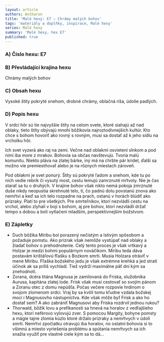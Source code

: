 ```yaml
---
layout: article
authors: Antharon
title: 'Malé hexy: E7 – Chrámy malých bohov'
tags: 'materiály a doplňky, inspirace, Malé hexy'
series: Malé hexy
summary: 'Malé hexy, hex E7'
published: true
---
```

### A) Číslo hexu: E7

### B) Převládající krajina hexu

Chrámy malých bohov

### C) Obsah hexu

Vysoké štíty pokryté snehom, drobné chrámy, oblačná ríša, údolie padlých.
  
### D) Popis hexu

V srdci hôr sú tie najvyššie štíty na celom svete, ktoré siahajú až nad oblaky, tieto štíty obývajú mnohí bôžikovia najroztodivnejších kultúr. Kto chce s bohom hovoriť ako rovný s rovným, musí sa dostať až k jeho sídlu na vrcholku hôr.

Ich svet vyzerá ako raj na zemi. Večne nad oblakmi osvietení slnkom a pod nimi iba more z mrakov. Bohovia sa občas navštevujú. Tvoria malú komunitu. Niekto pláva na zlatej bárke, iný má na chrbte pár krídel, ďalší sa možno vie premiestňovať alebo je na rôznych miestach zároveň.

Pod oblakmi je svet ponurý. Štíty sú pokryté ľadom a snehom, kde tu po nich vedie rebrík či vysutý most, cestu lemujú zamrznuté mŕtvoly. Nie je čas starať sa tu o druhých. V krajine bohov však nikto nemá pokoja zmrznuté duše nikdy neopustia skrehnuté telo, tí, čo padnú dolu povstanú znova ako nemŕtvi a keď sa ich telo rozpadne na prach, ostanú v horách blúdiť ako prízraky. Platí to pre všetkých. Pre smrteľníkov, ktorí nezvládli cestu na vrchol, alebo zlyhali v boji s bohom, aj pre bohov, ktorí nezvládli držať tempo s dobou a boli vytlačení mladším, perspektívnejším božstvom.
  
### E) Zápletky

- Duch bôžika Miribu bol porazený nečistým a lstivým spôsobom a požaduje pomstu. Ako prízrak však nemôže vystúpať nad oblaky a žiadať bohov o prehodnotenie. Celý tento proces je však vrtkavý a Holzar je medzi bohmi populárnym nováčikom. Miribu teda dáva postavám krištáľovú fľašku s Bozkom smrti. Musia Holzara otráviť v mene Miribu. Fľaška božského jedu je však extrémne krehká a jed stratí účinok ak sa príliš vychladí. Tiež vydrží maximálne päť dní kým sa znehodnotí.
- Zorana, dcéra titána Magnusa je zamilovaná do Friska, služobníka Aurusa, kapitána zlatej lode. Frisk však musí cestovať so svojím pánom a Zoranu otec z domu nepúšťa. Počas večere rozpovie hrdinom o svojom zlomenom srdci. Vraj by sa kvôli tomu kľudne vzdala božskej moci i Magnusovho nástupníctva. Kde však môže byť Frisk a ako ho dostať sem? A ako zabrániť Magnusovi aby Friska rozdrvil jednou rukou?
- Thorwald, bôžik lovu a prefíkanosti sa hnevá na horalov z vedľajšieho hexu, ktorí neférovo vylovujú zver. S pomocou Margity, bohyne pomsty a mágie tajne zlomia kúzlo ktoré držalo prízraky a nemŕtvych v údolí smrti. Nemŕtvi zpočiatku otravujú iba horalov, no ostatní bohovia si to všimnú a miesto vyriešenia problému a spútania nemŕtvych sa ich snažia využiť pre vlastné ciele kým sa to dá…
